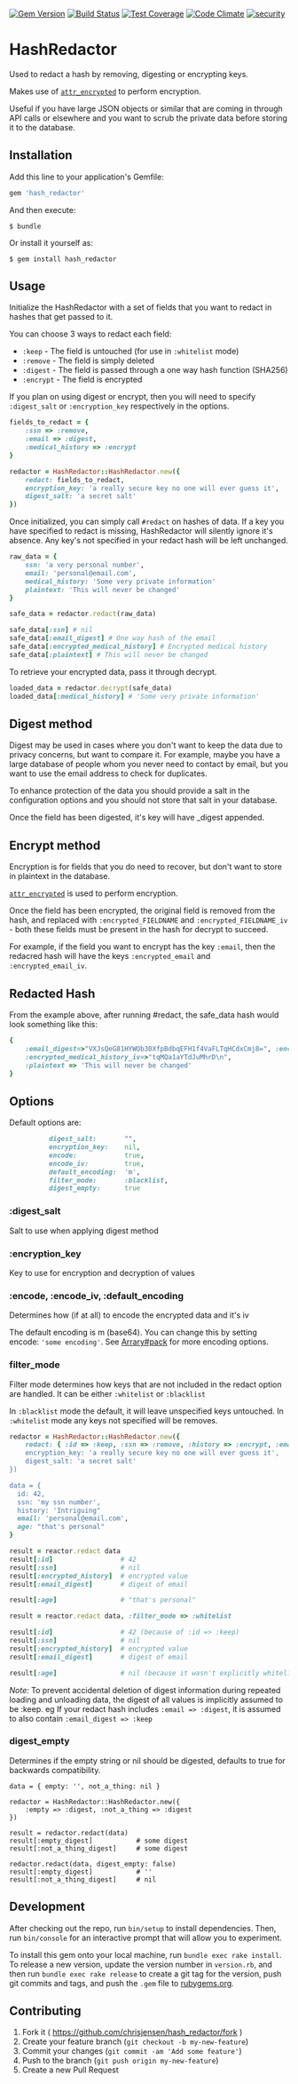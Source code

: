 [![Gem Version](https://badge.fury.io/rb/hash_redactor.svg)](https://badge.fury.io/rb/hash_redactor)
[![Build Status](https://travis-ci.org/chrisjensen/hash_redactor.svg?branch=master)](https://travis-ci.org/chrisjensen/hash_redactor)
[![Test Coverage](https://codeclimate.com/github/chrisjensen/hash_redactor/badges/coverage.svg)](https://codeclimate.com/github/chrisjensen/hash_redactor/coverage)
[![Code Climate](https://codeclimate.com/github/chrisjensen/hash_redactor/badges/gpa.svg)](https://codeclimate.com/github/chrisjensen/hash_redactor)
[![security](https://hakiri.io/github/chrisjensen/hash_redactor/master.svg)](https://hakiri.io/github/chrisjensen/hash_redactor/master)

# HashRedactor

Used to redact a hash by removing, digesting or encrypting keys.

Makes use of [`attr_encrypted`](https://github.com/attr-encrypted/attr_encrypted) to perform encryption.

Useful if you have large JSON objects or similar that are coming in through API calls or elsewhere and you want to scrub the private data before storing it to the database.

## Installation

Add this line to your application's Gemfile:

```ruby
gem 'hash_redactor'
```

And then execute:

    $ bundle

Or install it yourself as:

    $ gem install hash_redactor

## Usage

Initialize the HashRedactor with a set of fields that you want to redact in hashes that get passed to it. 

You can choose 3 ways to redact each field:

+ `:keep` - The field is untouched (for use in `:whitelist` mode)
+ `:remove` - The field is simply deleted
+ `:digest` - The field is passed through a one way hash function (SHA256)
+ `:encrypt` - The field is encrypted

If you plan on using digest or encrypt, then you will need to specify `:digest_salt` or `:encryption_key` respectively in the options.

```ruby
fields_to_redact = {
	:ssn => :remove,
	:email => :digest,
	:medical_history => :encrypt
} 

redactor = HashRedactor::HashRedactor.new({
	redact: fields_to_redact,
	encryption_key: 'a really secure key no one will ever guess it',
	digest_salt: 'a secret salt'
})
```

Once initialized, you can simply call `#redact` on hashes of data.
If a key you have specified to redact is missing, HashRedactor will silently ignore it's absence.
Any key's not specified in your redact hash will be left unchanged.


```ruby
raw_data = {
	ssn: 'a very personal number',
	email: 'personal@email.com',
	medical_history: 'Some very private information'
	plaintext: 'This will never be changed'
}

safe_data = redactor.redact(raw_data)

safe_data[:ssn] # nil
safe_data[:email_digest] # One way hash of the email
safe_data[:encrypted_medical_history] # Encrypted medical history
safe_data[:plaintext] # This will never be changed
```

To retrieve your encrypted data, pass it through decrypt.

```ruby
loaded_data = redactor.decrypt(safe_data)
loaded_data[:medical_history] # 'Some very private information'
```

## Digest method

Digest may be used in cases where you don't want to keep the data due to privacy concerns, but want to compare it.
For example, maybe you have a large database of people whom you never need to contact by email, but you want to use the email address to check for duplicates.

To enhance protection of the data you should provide a salt in the configuration options and you should not store that salt in your database.

Once the field has been digested, it's key will have _digest appended.

## Encrypt method

Encryption is for fields that you do need to recover, but don't want to store in plaintext in the database.

[`attr_encrypted`](https://github.com/attr-encrypted/attr_encrypted) is used to perform encryption.

Once the field has been encrypted, the original field is removed from the hash, and replaced with `:encrypted_FIELDNAME` and `:encrypted_FIELDNAME_iv` - both these fields must be present in the hash for decrypt to succeed.

For example, if the field you want to encrypt has the key `:email`, then the redacred hash will have the keys `:encrypted_email` and `:encrypted_email_iv`.

## Redacted Hash

From the example above, after running #redact, the safe_data hash would look something like this:

```ruby
{
	:email_digest=>"VXJsQeG81HYWOb30XfpBdbqEFH1f4VaFLTqHCdxCmj8=", :encrypted_medical_history=>"2JIN3Yhxvm/m7qlE+n4pMT9yckXuPa+2IlMBFQMcbP1pcwyrG7wy0TP4scgx\n",
	:encrypted_medical_history_iv=>"tqMQa1aYTdJuMhrD\n",
	:plaintext => 'This will never be changed'
}
```

## Options

Default options are:
```ruby
  	  	  digest_salt: 		 "",
		  encryption_key:	 nil,
		  encode:            true,
		  encode_iv:         true,
		  default_encoding:  'm',
		  filter_mode:		 :blacklist,
		  digest_empty:		 true
```

### :digest_salt

Salt to use when applying digest method

### :encryption_key

Key to use for encryption and decryption of values

### :encode, :encode_iv, :default_encoding

Determines how (if at all) to encode the encrypted data and it's iv

The default encoding is m (base64). You can change this by setting encode: `'some encoding'`. See [Arrary#pack](http://ruby-doc.org/core-2.3.0/Array.html#method-i-pack) for more encoding options.

### filter_mode

Filter mode determines how keys that are not included in the redact option are handled.
It can be either `:whitelist` or `:blacklist`

In `:blacklist` mode the default, it will leave unspecified keys untouched.
In `:whitelist` mode any keys not specified will be removes.

```ruby
redactor = HashRedactor::HashRedactor.new({
	redact: { :id => :keep, :ssn => :remove, :history => :encrypt, :email => :digest" },
	encryption_key: 'a really secure key no one will ever guess it',
	digest_salt: 'a secret salt'
})

data = {
  id: 42,
  ssn: 'my ssn number',
  history: 'Intriguing"
  email: 'personal@email.com',
  age: "that's personal"
}

result = reactor.redact data
result[:id]					# 42
result[:ssn]				# nil
result[:encrypted_history]  # encrypted value
result[:email_digest]		# digest of email

result[:age]				# "that's personal"

result = reactor.redact data, :filter_mode => :whitelist

result[:id]					# 42 (because of :id => :keep)
result[:ssn]				# nil
result[:encrypted_history]  # encrypted value
result[:email_digest]		# digest of email

result[:age]				# nil (because it wasn't explicitly whitelisted)

```

*Note:* To prevent accidental deletion of digest information during repeated loading and unloading data, the digest of all values is implicitly assumed to be :keep.
eg If your redact hash includes `:email => :digest`, it is assumed to also contain `:email_digest => :keep`

### digest_empty
Determines if the empty string or nil should be digested, defaults to true for backwards compatibility.

```
data = { empty: '', not_a_thing: nil }

redactor = HashRedactor::HashRedactor.new({
	:empty => :digest, :not_a_thing => :digest
})

result = redactor.redact(data)
result[:empty_digest] 			# some digest
result[:not_a_thing_digest] 	# some digest

redactor.redact(data, digest_empty: false)
result[:empty_digest] 			# ''
result[:not_a_thing_digest] 	# nil
```

## Development

After checking out the repo, run `bin/setup` to install dependencies. Then, run `bin/console` for an interactive prompt that will allow you to experiment.

To install this gem onto your local machine, run `bundle exec rake install`. To release a new version, update the version number in `version.rb`, and then run `bundle exec rake release` to create a git tag for the version, push git commits and tags, and push the `.gem` file to [rubygems.org](https://rubygems.org).

## Contributing

1. Fork it ( https://github.com/chrisjensen/hash_redactor/fork )
2. Create your feature branch (`git checkout -b my-new-feature`)
3. Commit your changes (`git commit -am 'Add some feature'`)
4. Push to the branch (`git push origin my-new-feature`)
5. Create a new Pull Request
